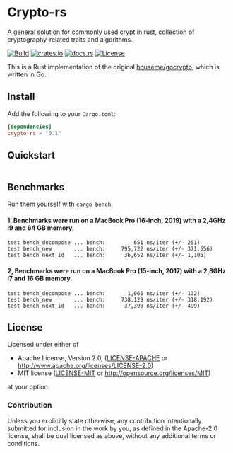 # Crypto-rs
A general solution for commonly used crypt in rust, collection of cryptography-related traits and algorithms.


[![Build](https://github.com/houseme/crypto-rs/workflows/Build/badge.svg)](https://github.com/houseme/crypto-rs/actions?query=workflow%3ABuild)
[![crates.io](https://img.shields.io/crates/v/crypto-rs.svg)](https://crates.io/crates/crypto-rs)
[![docs.rs](https://docs.rs/crypto-rs/badge.svg)](https://docs.rs/crypto-rs/)
[![License](https://img.shields.io/crates/l/crypto-rs)](LICENSE-APACHE)

This is a Rust implementation of the original [houseme/gocrypto](https://github.com/houseme/gocrypto), which is written in Go.



## Install

Add the following to your `Cargo.toml`:
```toml
[dependencies]
crypto-rs = "0.1"
```

## Quickstart

```rust

```

## Benchmarks


Run them yourself with `cargo bench`.

#### 1, Benchmarks were run on a MacBook Pro (16-inch, 2019) with a 2,4GHz i9 and 64 GB memory.

```
test bench_decompose ... bench:         651 ns/iter (+/- 251)
test bench_new       ... bench:     795,722 ns/iter (+/- 371,556)
test bench_next_id   ... bench:      36,652 ns/iter (+/- 1,105)
```

#### 2, Benchmarks were run on a MacBook Pro (15-inch, 2017) with a 2,8GHz i7 and 16 GB memory.

```
test bench_decompose ... bench:       1,066 ns/iter (+/- 132)
test bench_new       ... bench:     738,129 ns/iter (+/- 318,192)
test bench_next_id   ... bench:      37,390 ns/iter (+/- 499)
```

## License

Licensed under either of

* Apache License, Version 2.0, ([LICENSE-APACHE](LICENSE-APACHE) or http://www.apache.org/licenses/LICENSE-2.0)
* MIT license ([LICENSE-MIT](LICENSE-MIT) or http://opensource.org/licenses/MIT)

at your option.

### Contribution

Unless you explicitly state otherwise, any contribution intentionally submitted for inclusion in the work by you, as defined in the Apache-2.0 license, shall be dual licensed as above, without any additional terms or conditions.
